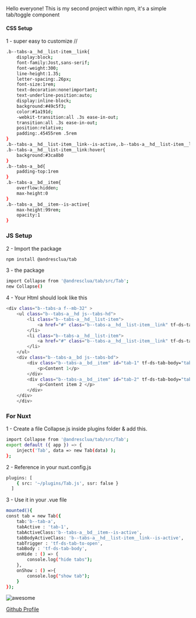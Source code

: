 Hello everyone! 
This is my second project within npm, it's a simple tab/toggle component

#### CSS Setup
1 - super easy to customize //
```sh
.b--tabs-a__hd__list-item__link{
    display:block;
    font-family:Jost,sans-serif;
    font-weight:300;
    line-height:1.35;
    letter-spacing:.26px;
    font-size:1rem;
    text-decoration:none!important;
    text-underline-position:auto;
    display:inline-block;
    background:#49c5f3;
    color:#1a191d;
    -webkit-transition:all .3s ease-in-out;
    transition:all .3s ease-in-out;
    position:relative;
    padding:.45455rem .5rem
}
.b--tabs-a__hd__list-item__link--is-active,.b--tabs-a__hd__list-item__link:focus,
.b--tabs-a__hd__list-item__link:hover{
    background:#3ca8b0
}
.b--tabs-a__bd{
    padding-top:1rem
}
.b--tabs-a__bd__item{
    overflow:hidden;
    max-height:0
}
.b--tabs-a__bd__item--is-active{
    max-height:99rem;
    opacity:1
}
```
### JS Setup
2 - Import the package
```sh
npm install @andresclua/tab
```
3 -  the package
```sh
import Collapse from '@andresclua/tab/src/Tab';
new Collapse()  
```
4 - Your Html should look like this

```sh
<div class="b--tabs-a f--mb-32" >
    <ul class="b--tabs-a__hd js--tabs-hd">
        <li class="b--tabs-a__hd__list-item">
            <a href="#" class="b--tabs-a__hd__list-item__link" tf-ds-tab-to-open="tab-1">Item1</a>
        </li>
        <li class="b--tabs-a__hd__list-item">
            <a href="#" class="b--tabs-a__hd__list-item__link" tf-ds-tab-to-open="tab-2">Item2</a>
        </li>
    </ul>
    <div class="b--tabs-a__bd js--tabs-bd">
        <div class="b--tabs-a__bd__item" id="tab-1" tf-ds-tab-body="tab-1">
            <p>Content 1</p>
        </div>
        <div class="b--tabs-a__bd__item" id="tab-2" tf-ds-tab-body="tab-2">
            <p>Content item 2 </p>
        </div>
    </div>
    </div>
```

### For Nuxt
1 - Create a file Collapse.js inside plugins folder & add this.
```sh
import Collapse from '@andresclua/tab/src/Tab';
export default ({ app }) => {
    inject('Tab', data => new Tab(data) );
};
```
2 - Reference in your nuxt.config.js
```sh
plugins: [
    { src: '~/plugins/Tab.js', ssr: false }
  ]
```
3 - Use it in your .vue file
```sh
mounted(){
const tab = new Tab({
    tab:'b--tab-a',
    tabActive : 'tab-1',
    tabActiveClass:'b--tabs-a__bd__item--is-active',
    tabBodyActiveClass: 'b--tabs-a__hd__list-item__link--is-active',
    tabTrigger : 'tf-ds-tab-to-open',
    tabBody : 'tf-ds-tab-body',
    onHide : () => {
        console.log("hide tabs");
    },
    onShow : () =>{
        console.log("show tab");
    }
});
```
![awesome](https://media.giphy.com/media/LeikbswJKXOMM/giphy.gif)

[Github Profile](https://github.com/andresclua/)